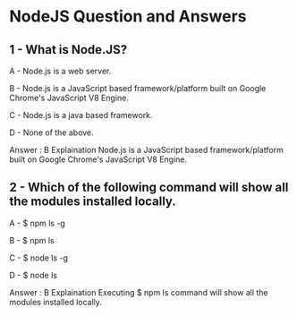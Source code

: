 # NodeJS Question and Answers

## 1 - What is Node.JS?

A - Node.js is a web server.

B - Node.js is a JavaScript based framework/platform built on Google Chrome's JavaScript V8 Engine.

C - Node.js is a java based framework.

D - None of the above.

Answer : B
Explaination
Node.js is a JavaScript based framework/platform built on Google Chrome's JavaScript V8 Engine.

## 2 - Which of the following command will show all the modules installed locally.

A - $ npm ls -g

B - $ npm ls

C - $ node ls -g

D - $ node ls

Answer : B
Explaination
Executing $ npm ls command will show all the modules installed locally.